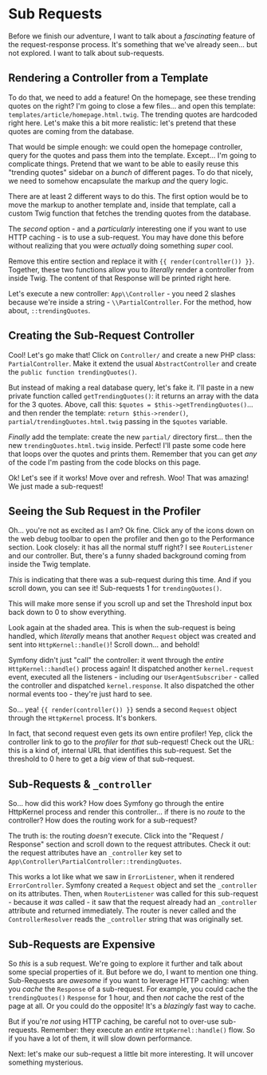 # Sub Requests

Before we finish our adventure, I want to talk about a *fascinating* feature of
the request-response process. It's something that we've already seen... but
not explored. I want to talk about sub-requests.

## Rendering a Controller from a Template

To do that, we need to add a feature! On the homepage, see these trending quotes
on the right? I'm going to close a few files... and open this template:
`templates/article/homepage.html.twig`. The trending quotes are hardcoded right
here. Let's make this a bit more realistic: let's pretend that these quotes are
coming from the database.

That would be simple enough: we could open the homepage controller, query
for the quotes and pass them into the template. Except... I'm going to complicate
things. Pretend that we want to be able to easily reuse this "trending quotes"
sidebar on a *bunch* of different pages. To do that nicely, we need to somehow
encapsulate the markup *and* the query logic.

There are at least 2 different ways to do this. The first option would be to
move the markup to another template and, inside that template, call a custom Twig
function that fetches the trending quotes from the database.

The *second* option - and a *particularly* interesting one if you want to use
HTTP caching - is to use a sub-request. You may have done this before without
realizing that you were *actually* doing something *super* cool.

Remove this entire section and replace it with `{{ render(controller()) }}`.
Together, these two functions allow you to *literally* render a controller from
inside Twig. The content of that Response will be printed right here.

Let's execute a new controller: `App\\Controller` - you need 2 slashes because
we're inside a string - `\\PartialController`. For the method, how about, `::trendingQuotes`.

## Creating the Sub-Request Controller

Cool! Let's go make that! Click on `Controller/` and create a new PHP class:
`PartialController`. Make it extend the usual `AbstractController` and create
the `public function trendingQuotes()`.

But instead of making a real database query, let's fake it. I'll paste in a new
private function called `getTrendingQuotes()`: it returns an array with the
data for the 3 quotes. Above, call this: `$quotes = $this->getTrendingQuotes()`...
and then render the template: `return $this->render()`,
`partial/trendingQuotes.html.twig` passing in the `$quotes` variable.

*Finally* add the template: create the new `partial/` directory first... then the
new `trendingQuotes.html.twig` inside. Perfect! I'll paste some code here
that loops over the quotes and prints them. Remember that you can get *any* of
the code I'm pasting from the code blocks on this page.

Ok! Let's see if it works! Move over and refresh. Woo! That was amazing! We just
made a sub-request!

## Seeing the Sub Request in the Profiler

Oh... you're not as excited as I am? Ok fine. Click any of the icons down on the web
debug toolbar to open the profiler and then go to the Performance section. Look
closely: it has all the normal stuff right? I see `RouterListener` and our controller.
But, there's a funny shaded background coming from inside the Twig template.

*This* is indicating that there was a sub-request during this time. And if you
scroll down, you can see it! Sub-requests 1 for `trendingQuotes()`.

This will make more sense if you scroll up and set the Threshold input box back
down to 0 to show everything.

Look again at the shaded area. This is when the sub-request is being handled,
which *literally* means that another `Request` object was created and sent into `HttpKernel::handle()`! Scroll down... and behold!

Symfony didn't just "call" the controller: it went through the *entire*
`HttpKernel::handle()` process again! It dispatched another `kernel.request` event,
executed all the listeners - including our `UserAgentSubscriber` - called
the controller and dispatched `kernel.response`. It also dispatched the other
normal events too - they're just hard to see.

So... yea! `{{ render(controller()) }}` sends a second `Request` object through
the `HttpKernel` process. It's bonkers.

In fact, that second request even gets its own entire profiler! Yep, click the
controller link to go to the *profiler* for *that* sub-request! Check out the URL:
this is a kind of, internal URL that identifies this sub-request. Set the threshold
to 0 here to get a *big* view of that sub-request.

## Sub-Requests & `_controller`

So... how did this work? How does Symfony go through the entire HttpKernel
process and render this controller... if there is no *route* to the controller?
How does the routing work for a sub-request?

The truth is: the routing *doesn't* execute. Click into the "Request / Response"
section and scroll down to the request attributes. Check it out: the request
attributes have an `_controller` key set to
`App\Controller\PartialController::trendingQuotes`.

This works a lot like what we saw in `ErrorListener`, when it rendered
`ErrorController`. Symfony created a `Request` object and set the `_controller`
on its attributes. Then, when `RouterListener` was called for this sub-request -
because it *was* called - it saw that the request already had an `_controller`
attribute and returned immediately. The router is never called and the
`ControllerResolver` reads the `_controller` string that was originally set.

## Sub-Requests are Expensive

So *this* is a sub request. We're going to explore it further and talk about
some special properties of it. But before we do, I want to mention one thing.
Sub-Requests are *awesome* if you want to leverage HTTP caching: when you *cache*
the `Response` of a sub-request. For example, you could cache the
`trendingQuotes()` `Response` for 1 hour, and then *not* cache the rest of
the page at all. Or you could do the opposite! It's a *blazingly* fast way to
cache.

But if you're *not* using HTTP caching, be careful not to over-use sub-requests.
Remember: they execute an *entire* `HttpKernel::handle()` flow. So if you have a
lot of them, it will slow down performance.

Next: let's make our sub-request a little bit more interesting. It will uncover
something mysterious.
